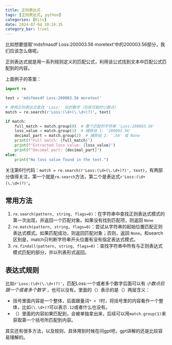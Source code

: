 ```yaml
---
title: 正则表达式
tags: [正则表达式, python]
categories: [Kits]
date: 2024-07-04 10:24:35
category_bar: true1
---
```

比如想要提取'mdsfmasdf Loss:200003.56 moretext'中的200003.56部分，我们应该怎么做呢。

正则表达式就是用一系列规则定义的匹配公式，利用该公式找到文本中匹配公式匹配到的内容。

上面例子的答案：

```python
import re

text = 'mdsfmasdf Loss:200003.56 moretext'

# 使用正则表达式查找 'Loss:' 后的数字（包括可能的小数点）
match = re.search(r'Loss:(\d+(\.\d+)?)', text)

if match:
    full_match = match.group(0)  # 整个匹配的字符串 'Loss:200003.56'
    loss_value = match.group(1)  # 捕获组 1: '200003.56'
    decimal_part = match.group(2)  # 捕获组 2: '.56' 或 None
    print(f"Full match: {full_match}")
    print(f"Extracted loss value: {loss_value}")
    print(f"Decimal part: {decimal_part}")
else:
    print("No loss value found in the text.")
```

关注第6行代码：`match = re.search(r'Loss:(\d+(\.\d+)?)', text)`，有两部分值得关注，第一个就是`re.search`方法，第二个是表达式`r'Loss:(\d+(\.\d+)?)'`。

## 常用方法

1. `re.search(pattern, string, flags=0)`：在字符串中查找正则表达式模式的第一次出现，并返回一个匹配对象。如果没有找到匹配项，则返回 `None`
2. `re.match(pattern, string, flags=0)`：尝试从字符串的起始位置匹配正则表达式模式。如果匹配成功，则返回匹配对象；否则，返回 `None`。和search区别是，match只判断字符串开头位置有没有指定表达式模式。
3. `re.findall(pattern, string, flags=0)`：查找字符串中所有与正则表达式模式匹配的部分，并以列表形式返回。

## 表达式规则

比如`r'Loss:(\d+(\.\d+)?)'`，匹配Loss:一个或者多个数字后面可以有 *小数点后跟一个或者多个数字* ，也可以没有。里面的（）表示的是（）两层含义：

- 括号里面内容是一个整体，后面跟量词`* + ?`时，将括号里的内容看作一个整体，比如`(\.\d+)?`可以表示`.12`或者什么也没有。
- （）里面的内容如果匹配到，会被单独拿出来，后续可以用`match.group(1)`来获取第一个括号所匹配到内容。

其实还有很多方法，以及规则，具体用到时候在问gpt吧，gpt讲解的还是比较容易理解的。